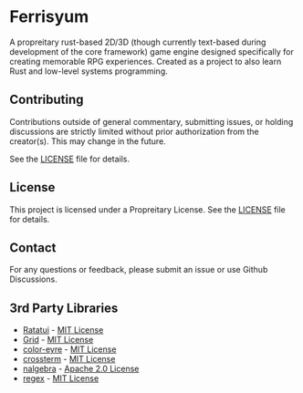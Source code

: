 # Ferrisyum
A propreitary rust-based 2D/3D (though currently text-based during development of the core 
framework) game engine designed specifically for creating memorable RPG experiences. 
Created as a project to also learn Rust and low-level systems programming.

## Contributing

Contributions outside of general commentary, submitting issues, or holding discussions are 
strictly limited without prior authorization from the creator(s). This may change in the future.

See the [LICENSE](LICENSE) file for details.

## License

This project is licensed under a Propreitary License. See the [LICENSE](LICENSE) file for details.

## Contact

For any questions or feedback, please submit an issue or use Github Discussions.

## 3rd Party Libraries

* [Ratatui](https://github.com/ratatui/ratatui/) - [MIT License](https://github.com/ratatui/ratatui/blob/main/LICENSE)
* [Grid](https://github.com/becheran/grid) - [MIT License](https://github.com/becheran/grid)
* [color-eyre](https://crates.io/crates/color-eyre/) - [MIT License](https://choosealicense.com/licenses/mit/)
* [crossterm](https://github.com/crossterm-rs/crossterm) - [MIT License](https://github.com/crossterm-rs/crossterm/blob/master/LICENSE)
* [nalgebra](https://github.com/dimforge/nalgebra) - [Apache 2.0 License](https://github.com/dimforge/nalgebra?tab=Apache-2.0-1-ov-file#readme)
* [regex](https://github.com/rust-lang/regex) - [MIT License](https://github.com/rust-lang/regex/blob/master/LICENSE-MIT)
